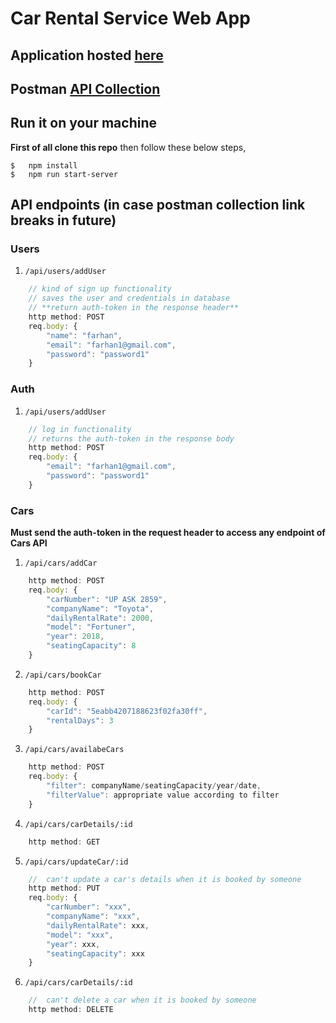# Car Rental Service Web App

## Application hosted [here](https://whitepanda-car-rental-service.herokuapp.com)

## Postman [API Collection](https://documenter.getpostman.com/view/4199768/SzmZcfrD?version=latest)


## Run it on your machine

**First of all clone this repo** then follow these below steps,

```
$   npm install
$   npm run start-server
```

## API endpoints (in case postman collection link breaks in future)


### Users

1. `/api/users/addUser`

```js
    // kind of sign up functionality
    // saves the user and credentials in database
    // **return auth-token in the response header**
    http method: POST
    req.body: {
	    "name": "farhan",
	    "email": "farhan1@gmail.com",
	    "password": "password1"
    }
```

### Auth

1. `/api/users/addUser`

```js
    // log in functionality
    // returns the auth-token in the response body
    http method: POST
    req.body: {
	    "email": "farhan1@gmail.com",
	    "password": "password1"
    }
```

### Cars

**Must send the auth-token in the request header to access any endpoint of Cars API**

1. `/api/cars/addCar`

```js
    http method: POST
    req.body: {
        "carNumber": "UP ASK 2859",
        "companyName": "Toyota",
        "dailyRentalRate": 2000,
        "model": "Fortuner",
        "year": 2018,
        "seatingCapacity": 8
    }
```

2. `/api/cars/bookCar`

```js
    http method: POST
    req.body: {
	    "carId": "5eabb4207188623f02fa30ff",
	    "rentalDays": 3
    }
```

3. `/api/cars/availabeCars`

```js
    http method: POST
    req.body: {
        "filter": companyName/seatingCapacity/year/date,
        "filterValue": appropriate value according to filter
    }
```

4. `/api/cars/carDetails/:id`

```js
    http method: GET
```

5. `/api/cars/updateCar/:id`

```js
    //  can't update a car's details when it is booked by someone
    http method: PUT
    req.body: {
        "carNumber": "xxx",
        "companyName": "xxx",
        "dailyRentalRate": xxx,
        "model": "xxx",
        "year": xxx,
        "seatingCapacity": xxx
    }
```


6. `/api/cars/carDetails/:id`

```js
    //  can't delete a car when it is booked by someone
    http method: DELETE
```